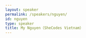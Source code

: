 ```yaml
---
layout: speaker
permalink: /speakers/nguyen/
id: nguyen
type: speaker
title: My Nguyen（SheCodes Vietnam）
---
```

